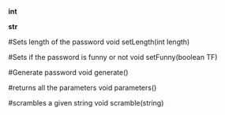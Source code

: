 __int__

__str__ 

#Sets length of the password
void setLength(int length)

#Sets if the password is funny or not
void setFunny(boolean TF)

#Generate password 
void generate()

#returns all the parameters
void parameters()

#scrambles a given string 
void scramble(string) 



